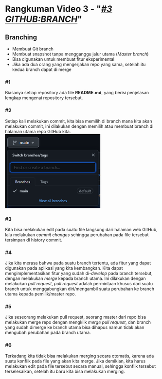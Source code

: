 # **Rangkuman Video 3 - "*[#3 GITHUB:BRANCH](https://www.youtube.com/watch?v=k1QXd-8VbPY&list=PLFIM0718LjIVknj6sgsSceMqlq242-jNf&index=3&ab_channel=WebProgrammingUNPAS)*"**

## **Branching**

- Membuat Git branch
- Membuat snapshot tanpa mengganggu jalur utama (*Master branch*)
- Bisa digunakan untuk membuat fitur eksperimental
- Jika ada dua orang yang mengerjakan repo yang sama, setelah itu kedua branch dapat di merge

### **#1**

Biasanya setiap repository ada file **README.md**, yang berisi penjelasan lengkap mengenai repository tersebut.

### **#2**

Setiap kali melakukan commit, kita bisa memilih di branch mana kita akan melakukan commit, ini dilakukan dengan memilih atau membuat branch di halaman utama repo GitHub kita. ![GitHub Branch](/images/branches.png "GitHub Branches")

### **#3**

Kita bisa melakukan edit pada suatu file langsung dari halaman web GitHub, lalu melakukan *commit changes* sehingga perubahan pada file tersebut tersimpan di history commit.

### **#4**

Jika kita merasa bahwa pada suatu branch tertentu, ada fitur yang dapat digunakan pada aplikasi yang kita kembangkan. Kita dapat mengimplementasikan fitur yang sudah di-*develop* pada branch tersebut, dengan melakukan *merge* kepada branch utama. Ini dilakukan dengan melakukan *pull request*, *pull request* adalah permintaan khusus dari suatu branch untuk menggabungkan diri/mengambil suatu perubahan ke branch utama kepada pemilik/master repo.

### **#5**

Jika seseorang melakukan pull request, seorang master dari repo bisa melakukan merge repo dengan mengklik *merge pull request*, dan branch yang sudah dimerge ke branch utama bisa dihapus namun tidak akan mengubah perubahan pada branch utama.

### **#6**

Terkadang kita tidak bisa melakukan merging secara otomatis, karena ada suatu konflik pada file yang akan kita merge. Jika demikian, kita harus melakukan edit pada file tersebut secara manual, sehingga konflik tersebut terselesaikan, setelah itu baru kita bisa melakukan merging.
